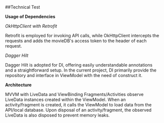 ##Technical Test

**Usage of Dependencies**

*OkHttpClient with Retrofit*

Retrofit is employed for invoking API calls, while OkHttpClient intercepts the requests and adds the movieDB's access token to the header of each request.

*Dagger Hilt*

Dagger Hilt is adopted for DI, offering easily understandable annotations and a straightforward setup. In the current project, DI primarily provide the repository and interface in ViewModel with the need of construct it.

**Architecture**

MVVM with LiveData and ViewBinding
Fragments/Activities observe LiveData instances created within the ViewModel. When an activity/fragment is created, it calls the ViewModel to load data from the API/local database. Upon disposal of an activity/fragment, the observed LiveData is also disposed to prevent memory leaks.
